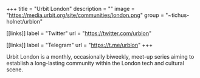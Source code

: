 +++
title = "Urbit London"
description = ""
image = "https://media.urbit.org/site/communities/london.png"
group = "~tichus-holnet/urblon"

[[links]]
label = "Twitter"
url = "https://twitter.com/urblon"

[[links]]
label = "Telegram"
url = "https://t.me/urblon"
+++

Urbit London is a monthly, occasionally biweekly, meet-up series aiming to establish a long-lasting community within the London tech and cultural scene.
